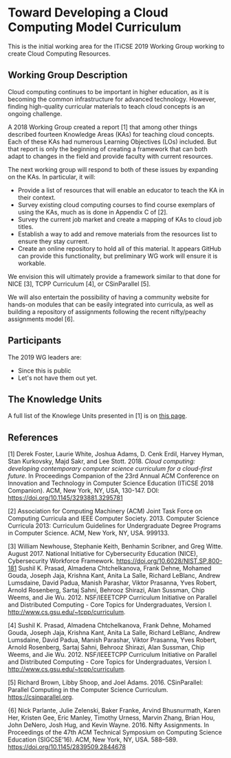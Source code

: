 # Toward Developing a Cloud Computing Model Curriculum

This is the initial working area for the ITiCSE 2019 Working Group working to
create Cloud Computing Resources.

##  Working Group Description

Cloud computing continues to be important in higher education, as it is becoming the common infrastructure for advanced technology. However, finding high-quality curricular materials to teach cloud concepts is an ongoing challenge.

A 2018 Working
Group created a report [1] that among other things described fourteen Knowledge Areas (KAs) for teaching cloud concepts. Each of these KAs had numerous Learning Objectives (LOs) included.
But that report is only the beginning of creating a framework that can both adapt to changes in the field and provide faculty with current resources.

The next working group will respond to both of these issues by expanding on the KAs.  In particular, it will:

* Provide a list of resources that will enable an educator to teach the KA in their context.
* Survey existing cloud computing courses to find course exemplars of using the KAs, much as is done in Appendix C of [2].
* Survey the current job market and create a mapping of KAs to cloud job titles.
* Establish a way to add and remove materials from the resources list to ensure they stay current.
* Create an online repository to hold all of this material. It appears GitHub can provide this functionality, but preliminary WG work will ensure it is workable.

We envision this will ultimately provide a framework similar to that done for NICE [3], TCPP Curriculum [4], or CSinParallel [5].

We will also entertain the possibility of having a community website for
hands-on modules that can be easily integrated into curricula, as well as
building a repository of assignments following the recent nifty/peachy
assignments model [6].

## Participants

The 2019 WG leaders are:
 *  Since this is public
 * Let's not have them out yet.

## The Knowledge Units

A full list of the Knowlege Units presented in [1] is on [this page](KUs.md).


## References

[1] Derek Foster, Laurie White, Joshua Adams, D. Cenk Erdil, Harvey Hyman, Stan Kurkovsky, Majd Sakr, and Lee Stott. 2018. _Cloud computing: developing contemporary computer science curriculum for a cloud-first future_. In Proceedings Companion of the 23rd Annual ACM Conference on Innovation and Technology in Computer Science Education (ITiCSE 2018 Companion). ACM, New York, NY, USA, 130-147. DOI: https://doi.org/10.1145/3293881.3295781


[2] Association for Computing Machinery (ACM) Joint Task Force on Computing Curricula and IEEE Computer Society. 2013. Computer Science Curricula 2013: Curriculum Guidelines for Undergraduate Degree Programs in Computer Science. ACM,
New York, NY, USA. 999133.

[3] William Newhouse, Stephanie Keith, Benhamin Scribner, and Greg Witte. August
2017. National Initiative for Cybersecurity Education (NICE), Cybersecurity
Workforce Framework. https://doi.org/10.6028/NIST.SP.800-181
Sushil K. Prasad, Almadena Chtchelkanova, Frank Dehne, Mohamed Gouda, Joseph
Jaja, Krishna Kant, Anita La Salle, Richard LeBlanc, Andrew Lumsdaine, David
Padua, Manish Parashar, Viktor Prasanna, Yves Robert, Arnold Rosenberg, Sartaj
Sahni, Behrooz Shirazi, Alan Sussman, Chip Weems, and Jie Wu. 2012. NSF/IEEETCPP Curriculum Initiative on Parallel and Distributed Computing - Core Topics
for Undergraduates, Version I. http://www.cs.gsu.edu/~tcpp/curriculum.

[4] Sushil K. Prasad, Almadena Chtchelkanova, Frank Dehne, Mohamed Gouda, Joseph
Jaja, Krishna Kant, Anita La Salle, Richard LeBlanc, Andrew Lumsdaine, David
Padua, Manish Parashar, Viktor Prasanna, Yves Robert, Arnold Rosenberg, Sartaj
Sahni, Behrooz Shirazi, Alan Sussman, Chip Weems, and Jie Wu. 2012. NSF/IEEETCPP Curriculum Initiative on Parallel and Distributed Computing - Core Topics
for Undergraduates, Version I. http://www.cs.gsu.edu/~tcpp/curriculum.


[5] Richard Brown, Libby Shoop, and Joel Adams. 2016. CSinParallel: Parallel Computing in the Computer Science Curriculum. https://csinparallel.org.

{6] Nick Parlante, Julie Zelenski, Baker Franke, Arvind Bhusnurmath, Karen Her,
Kristen Gee, Eric Manley, Timothy Urness, Marvin Zhang, Brian Hou, John DeNero,
Josh Hug, and Kevin Wayne. 2016. Nifty Assignments. In Proceedings of the 47th
ACM Technical Symposium on Computing Science Education (SIGCSE’16). ACM,
New York, NY, USA. 588–589. https://doi.org/10.1145/2839509.2844678





